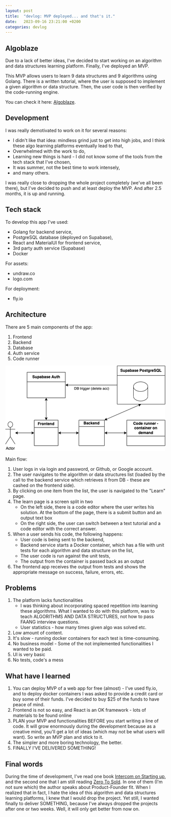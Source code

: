 ```yaml
---
layout: post
title:  "devlog: MVP deployed... and that's it."
date:   2023-09-16 23:21:00 +0200
categories: devlog
---
```


## Algoblaze

Due to a lack of better ideas, I've decided to start working on an algorithm and data structures learning platform.
Finally, I've deployed an MVP.

This MVP allows users to learn 9 data structures and 9 algorithms using Golang.
There is a written tutorial, where the user is supposed to implement a given algorithm or data structure. Then, the user code is then verified by the code-running engine.

You can check it here: [Algoblaze](https://algoblaze.com).

## Development

I was really demotivated to work on it for several reasons:
- I didn't like that idea: mindless grind just to get into high jobs, and I think these algo learning platforms eventually lead to that,
- Overwhelmed with the work to do,
- Learning new things is hard - I did not know some of the tools from the tech stack that I've chosen,
- It was summer, not the best time to work intensely,
- and many others.

I was really close to dropping the whole project completely (we've all been there), but I've decided to push and at least deploy the MVP.
And after 2.5 months, it is up and running.

## Tech stack

To develop this app I've used:
- Golang for backend service,
- PostgreSQL database (deployed on Supabase),
- React and MaterialUI for frontend service,
- 3rd party auth service (Supabase)
- Docker

For assets:
- undraw.co
- logo.com

For deployment:
- fly.io

## Architecture
There are 5 main components of the app:
1. Frontend
2. Backend
3. Database
4. Auth service
5. Code runner

![algoblaze.png](../assets/images/algoblaze.png)

Main flow:
1. User logs in via login and password, or Github, or Google account.
2. The user navigates to the algorithm or data structures list (loaded by the call to the backend service which retrieves it from DB - these are cashed on the frontend side).
3. By clicking on one item from the list, the user is navigated to the "Learn" page.
3. The learn page is a screen split in two
    - On the left side, there is a code editor where the user writes his solution. At the bottom of the page, there is a submit button and an output text box
    - On the right side, the user can switch between a text tutorial and a code editor with the correct answer.
4. When a user sends his code, the following happens:
    - User code is being sent to the backend,
    - Backend service starts a Docker container, which has a file with unit tests for each algorithm and data structure on the list,
    - The user code is run against the unit tests,
    - The output from the container is passed back as an output
5. The frontend app receives the output from tests and shows the appropriate message on success, failure, errors, etc.

## Problems
1. The platform lacks functionalities
    - I was thinking about incorporating spaced repetition into learning these algorithms. What I wanted to do with this platform, was to teach ALGORITHMS AND DATA STRUCTURES, not how to pass FAANG interview questions.
    - User statistics - how many times given algo was solved etc.
2. Low amount of content.
3. It's slow - running docker containers for each test is time-consuming.
4. No business model - Some of the not implemented functionalities I wanted to be paid.
5. UI is very basic
6. No tests, code's a mess

## What have I learned
1. You can deploy MVP of a web app for free (almost) - I've used fly.io, and to deploy docker containers I was asked to provide a credit card or buy some of their funds. I've decided to buy $25 of the funds to have peace of mind.
2. Frontend is not so easy, and React is an OK framework - lots of materials to be found online
3. PLAN your MVP and functionalities BEFORE you start writing a line of code. It will grow enormously during the development because as a creative mind, you'll get a lot of ideas (which may not be what users will want). So write an MVP plan and stick to it.
4. The simpler and more boring technology, the better.
5. FINALLY I'VE DELIVERED SOMETHING!

## Final words
During the time of development, I've read one book [Intercom on Starting up](https://www.goodreads.com/book/show/34908337-intercom-on-starting-up), and the second one that I am still reading [Zero To Sold](https://www.goodreads.com/book/show/54323859-zero-to-sold).
In one of them (I'm not sure which) the author speaks about Product-Founder fit. When I realized that in fact, I hate the idea of this algorithm and data structures learning platforms, I knew that I would drop the project. Yet still, I wanted finally to deliver SOMETHING, because I've always dropped the projects after one or two weeks.
Well, it will only get better from now on. 
